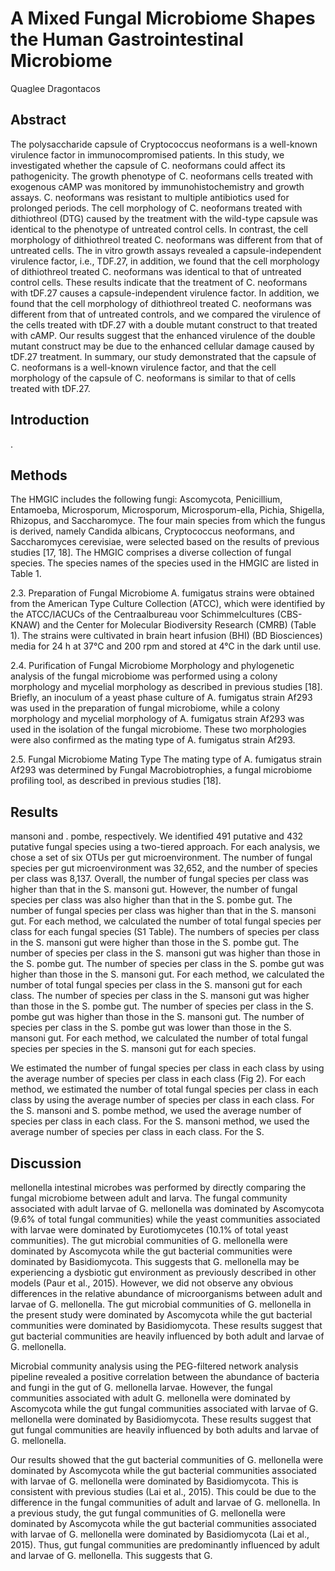 # A Mixed Fungal Microbiome Shapes the Human Gastrointestinal Microbiome
Quaglee Dragontacos


## Abstract
The polysaccharide capsule of Cryptococcus neoformans is a well-known virulence factor in immunocompromised patients. In this study, we investigated whether the capsule of C. neoformans could affect its pathogenicity. The growth phenotype of C. neoformans cells treated with exogenous cAMP was monitored by immunohistochemistry and growth assays. C. neoformans was resistant to multiple antibiotics used for prolonged periods. The cell morphology of C. neoformans treated with dithiothreol (DTG) caused by the treatment with the wild-type capsule was identical to the phenotype of untreated control cells. In contrast, the cell morphology of dithiothreol treated C. neoformans was different from that of untreated cells. The in vitro growth assays revealed a capsule-independent virulence factor, i.e., TDF.27, in addition, we found that the cell morphology of dithiothreol treated C. neoformans was identical to that of untreated control cells. These results indicate that the treatment of C. neoformans with tDF.27 causes a capsule-independent virulence factor. In addition, we found that the cell morphology of dithiothreol treated C. neoformans was different from that of untreated controls, and we compared the virulence of the cells treated with tDF.27 with a double mutant construct to that treated with cAMP. Our results suggest that the enhanced virulence of the double mutant construct may be due to the enhanced cellular damage caused by tDF.27 treatment. In summary, our study demonstrated that the capsule of C. neoformans is a well-known virulence factor, and that the cell morphology of the capsule of C. neoformans is similar to that of cells treated with tDF.27.


## Introduction
.


## Methods
The HMGIC includes the following fungi: Ascomycota, Penicillium, Entamoeba, Microsporum, Microsporum, Microsporum-ella, Pichia, Shigella, Rhizopus, and Saccharomyce. The four main species from which the fungus is derived, namely Candida albicans, Cryptococcus neoformans, and Saccharomyces cerevisiae, were selected based on the results of previous studies [17, 18]. The HMGIC comprises a diverse collection of fungal species. The species names of the species used in the HMGIC are listed in Table 1.

2.3. Preparation of Fungal Microbiome
A. fumigatus strains were obtained from the American Type Culture Collection (ATCC), which were identified by the ATCC/IACUCs of the Centraalbureau voor Schimmelcultures (CBS-KNAW) and the Center for Molecular Biodiversity Research (CMRB) (Table 1). The strains were cultivated in brain heart infusion (BHI) (BD Biosciences) media for 24 h at 37°C and 200 rpm and stored at 4°C in the dark until use.

2.4. Purification of Fungal Microbiome
Morphology and phylogenetic analysis of the fungal microbiome was performed using a colony morphology and mycelial morphology as described in previous studies [18]. Briefly, an inoculum of a yeast phase culture of A. fumigatus strain Af293 was used in the preparation of fungal microbiome, while a colony morphology and mycelial morphology of A. fumigatus strain Af293 was used in the isolation of the fungal microbiome. These two morphologies were also confirmed as the mating type of A. fumigatus strain Af293.

2.5. Fungal Microbiome Mating Type
The mating type of A. fumigatus strain Af293 was determined by Fungal Macrobiotrophies, a fungal microbiome profiling tool, as described in previous studies [18].


## Results
mansoni and . pombe, respectively. We identified 491 putative and 432 putative fungal species using a two-tiered approach. For each analysis, we chose a set of six OTUs per gut microenvironment. The number of fungal species per gut microenvironment was 32,652, and the number of species per class was 8,137. Overall, the number of fungal species per class was higher than that in the S. mansoni gut. However, the number of fungal species per class was also higher than that in the S. pombe gut. The number of fungal species per class was higher than that in the S. mansoni gut. For each method, we calculated the number of total fungal species per class for each fungal species (S1 Table). The numbers of species per class in the S. mansoni gut were higher than those in the S. pombe gut. The number of species per class in the S. mansoni gut was higher than those in the S. pombe gut. The number of species per class in the S. pombe gut was higher than those in the S. mansoni gut. For each method, we calculated the number of total fungal species per class in the S. mansoni gut for each class. The number of species per class in the S. mansoni gut was higher than those in the S. pombe gut. The number of species per class in the S. pombe gut was higher than those in the S. mansoni gut. The number of species per class in the S. pombe gut was lower than those in the S. mansoni gut. For each method, we calculated the number of total fungal species per species in the S. mansoni gut for each species.

We estimated the number of fungal species per class in each class by using the average number of species per class in each class (Fig 2). For each method, we estimated the number of total fungal species per class in each class by using the average number of species per class in each class. For the S. mansoni and S. pombe method, we used the average number of species per class in each class. For the S. mansoni method, we used the average number of species per class in each class. For the S.


## Discussion
mellonella intestinal microbes was performed by directly comparing the fungal microbiome between adult and larva. The fungal community associated with adult larvae of G. mellonella was dominated by Ascomycota (9.6% of total fungal communities) while the yeast communities associated with larvae were dominated by Eurotiomycetes (10.1% of total yeast communities). The gut microbial communities of G. mellonella were dominated by Ascomycota while the gut bacterial communities were dominated by Basidiomycota. This suggests that G. mellonella may be experiencing a dysbiotic gut environment as previously described in other models (Paur et al., 2015). However, we did not observe any obvious differences in the relative abundance of microorganisms between adult and larvae of G. mellonella. The gut microbial communities of G. mellonella in the present study were dominated by Ascomycota while the gut bacterial communities were dominated by Basidiomycota. These results suggest that gut bacterial communities are heavily influenced by both adult and larvae of G. mellonella.

Microbial community analysis using the PEG-filtered network analysis pipeline revealed a positive correlation between the abundance of bacteria and fungi in the gut of G. mellonella larvae. However, the fungal communities associated with adult G. mellonella were dominated by Ascomycota while the gut fungal communities associated with larvae of G. mellonella were dominated by Basidiomycota. These results suggest that gut fungal communities are heavily influenced by both adults and larvae of G. mellonella.

Our results showed that the gut bacterial communities of G. mellonella were dominated by Ascomycota while the gut bacterial communities associated with larvae of G. mellonella were dominated by Basidiomycota. This is consistent with previous studies (Lai et al., 2015). This could be due to the difference in the fungal communities of adult and larvae of G. mellonella. In a previous study, the gut fungal communities of G. mellonella were dominated by Ascomycota while the gut bacterial communities associated with larvae of G. mellonella were dominated by Basidiomycota (Lai et al., 2015). Thus, gut fungal communities are predominantly influenced by adult and larvae of G. mellonella. This suggests that G.
